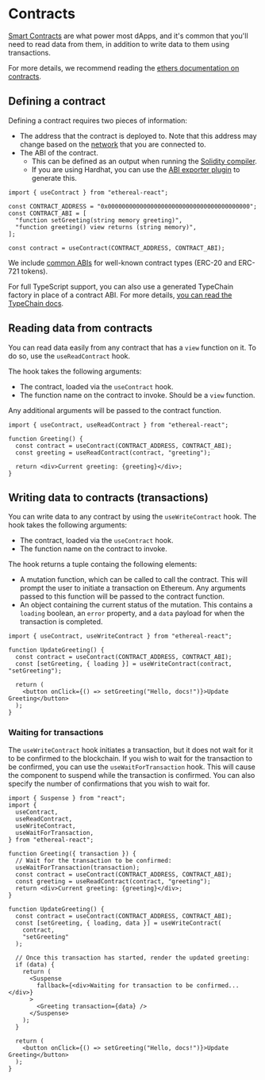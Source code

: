 ---
---

# Contracts

[Smart Contracts](https://ethereum.org/en/developers/docs/smart-contracts/) are what power most dApps, and it's common that you'll need to read data from them, in addition to write data to them using transactions.

For more details, we recommend reading the [ethers documentation on contracts](https://docs.ethers.io/v5/getting-started/#getting-started--contracts).

## Defining a contract

Defining a contract requires two pieces of information:

- The address that the contract is deployed to. Note that this address may change based on the [network](https://ethereum.org/en/developers/docs/networks/) that you are connected to.
- The ABI of the contract.
  - This can be defined as an output when running the [Solidity compiler](https://docs.soliditylang.org/en/v0.5.1/index.html).
  - If you are using Hardhat, you can use the [ABI exporter plugin](https://hardhat.org/plugins/hardhat-abi-exporter.html) to generate this.

```tsx
import { useContract } from "ethereal-react";

const CONTRACT_ADDRESS = "0x0000000000000000000000000000000000000000";
const CONTRACT_ABI = [
  "function setGreeting(string memory greeting)",
  "function greeting() view returns (string memory)",
];

const contract = useContract(CONTRACT_ADDRESS, CONTRACT_ABI);
```

We include [common ABIs](../advanced/02-ABIs.md) for well-known contract types (ERC-20 and ERC-721 tokens).

For full TypeScript support, you can also use a generated TypeChain factory in place of a contract ABI. For more details, [you can read the TypeChain docs](../advanced/01-typechain.mdx).

## Reading data from contracts

You can read data easily from any contract that has a `view` function on it. To do so, use the `useReadContract` hook.

The hook takes the following arguments:

- The contract, loaded via the `useContract` hook.
- The function name on the contract to invoke. Should be a `view` function.

Any additional arguments will be passed to the contract function.

```tsx
import { useContract, useReadContract } from "ethereal-react";

function Greeting() {
  const contract = useContract(CONTRACT_ADDRESS, CONTRACT_ABI);
  const greeting = useReadContract(contract, "greeting");

  return <div>Current greeting: {greeting}</div>;
}
```

## Writing data to contracts (transactions)

You can write data to any contract by using the `useWriteContract` hook. The hook takes the following arguments:

- The contract, loaded via the `useContract` hook.
- The function name on the contract to invoke.

The hook returns a tuple containg the following elements:

- A mutation function, which can be called to call the contract. This will prompt the user to initiate a transaction on Ethereum. Any arguments passed to this function will be passed to the contract function.
- An object containing the current status of the mutation. This contains a `loading` boolean, an `error` property, and a `data` payload for when the transaction is completed.

```tsx
import { useContract, useWriteContract } from "ethereal-react";

function UpdateGreeting() {
  const contract = useContract(CONTRACT_ADDRESS, CONTRACT_ABI);
  const [setGreeting, { loading }] = useWriteContract(contract, "setGreeting");

  return (
    <button onClick={() => setGreeting("Hello, docs!")}>Update Greeting</button>
  );
}
```

### Waiting for transactions

The `useWriteContract` hook initiates a transaction, but it does not wait for it to be confirmed to the blockchain. If you wish to wait for the transaction to be confirmed, you can use the `useWaitForTransaction` hook. This will cause the component to suspend while the transaction is confirmed. You can also specify the number of confirmations that you wish to wait for.

```tsx
import { Suspense } from "react";
import {
  useContract,
  useReadContract,
  useWriteContract,
  useWaitForTransaction,
} from "ethereal-react";

function Greeting({ transaction }) {
  // Wait for the transaction to be confirmed:
  useWaitForTransaction(transaction);
  const contract = useContract(CONTRACT_ADDRESS, CONTRACT_ABI);
  const greeting = useReadContract(contract, "greeting");
  return <div>Current greeting: {greeting}</div>;
}

function UpdateGreeting() {
  const contract = useContract(CONTRACT_ADDRESS, CONTRACT_ABI);
  const [setGreeting, { loading, data }] = useWriteContract(
    contract,
    "setGreeting"
  );

  // Once this transaction has started, render the updated greeting:
  if (data) {
    return (
      <Suspense
        fallback={<div>Waiting for transaction to be confirmed...</div>}
      >
        <Greeting transaction={data} />
      </Suspense>
    );
  }

  return (
    <button onClick={() => setGreeting("Hello, docs!")}>Update Greeting</button>
  );
}
```
